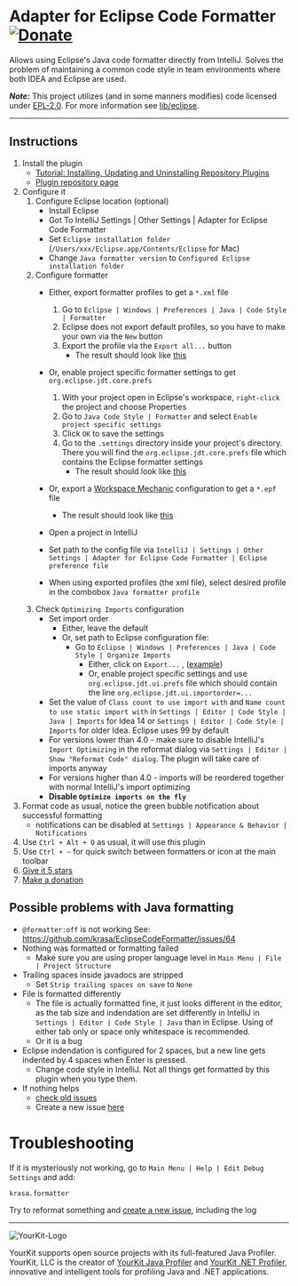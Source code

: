 # Adapter for Eclipse Code Formatter [![Donate][badge-paypal-img]][badge-paypal]

Allows using Eclipse's Java code formatter directly from IntelliJ. Solves the problem of maintaining a common code style
in team environments where both IDEA and Eclipse are used.

***Note:*** This project utilizes (and in some manners modifies) code licensed under [EPL-2.0](https://www.eclipse.org/org/documents/epl-2.0/EPL-2.0.html). For more information see [lib/eclipse](lib/eclipse/README.md).

---

## Instructions

1. Install the plugin
    - [Tutorial: Installing, Updating and Uninstalling Repository Plugins](http://www.jetbrains.com/idea/webhelp/installing-updating-and-uninstalling-repository-plugins.html)
    - [Plugin repository page](http://plugins.jetbrains.com/plugin/?idea&id=6546)
2. Configure it
    1. Configure Eclipse location (optional)
        - Install Eclipse
        - Got To IntelliJ Settings | Other Settings | Adapter for Eclipse Code Formatter
        - Set `Eclipse installation folder` (`/Users/xxx/Eclipse.app/Contents/Eclipse` for Mac)
        - Change `Java formatter version` to `Configured Eclipse installation folder`
    2. Configure formatter
        - Either, export formatter profiles to get a `*.xml` file
            1. Go to `Eclipse | Windows | Preferences | Java | Code Style | Formatter`
            2. Eclipse does not export default profiles, so you have to make your own via the `New` button
            3. Export the profile via the `Export all...` button
                - The result should look
                  like [this](https://github.com/krasa/EclipseCodeFormatter/blob/master/test/resources/format.xml)

        - Or, enable project specific formatter settings to get `org.eclipse.jdt.core.prefs`
            1. With your project open in Eclipse's workspace, `right-click` the project and choose Properties
            2. Go to `Java Code Style | Formatter` and select `Enable project specific settings`
            3. Click `OK` to save the settings
            4. Go to the `.settings` directory inside your project's directory. There you will find
               the `org.eclipse.jdt.core.prefs` file which contains the Eclipse formatter settings
                - The result should look
                  like [this](https://github.com/krasa/EclipseCodeFormatter/blob/master/test/resources/org.eclipse.jdt.core.prefs)
        - Or, export a [Workspace Mechanic](http://marketplace.eclipse.org/content/workspace-mechanic/) configuration to
          get a `*.epf` file
            - The result should look
              like [this](https://github.com/krasa/EclipseCodeFormatter/blob/master/test/resources/mechanic-formatter.epf)

        - Open a project in IntelliJ
        - Set path to the config file
          via `IntelliJ | Settings | Other Settings | Adapter for Eclipse Code Formatter | Eclipse preference file`
        - When using exported profiles (the xml file), select desired profile in the combobox `Java formatter profile`
    3. Check `Optimizing Imports` configuration
        - Set import order
            - Either, leave the default
            - Or, set path to Eclipse configuration file:
                - Go to `Eclipse | Windows | Preferences | Java | Code Style | Organize Imports`
                    - Either, click on `Export...`
                      , ([example](https://github.com/krasa/EclipseCodeFormatter/blob/master/test/resources/bcjur2.importorder))
                    - Or, enable project specific settings and use `org.eclipse.jdt.ui.prefs` file which should contain
                      the line `org.eclipse.jdt.ui.importorder=...`
        - Set the value of `Class count to use import with` and `Name count to use static import with`
          in `Settings | Editor | Code Style | Java | Imports` for Idea 14 or `Settings | Editor | Code Style | Imports`
          for older Idea. Eclipse uses 99 by default
        - For versions lower than 4.0 - make sure to disable IntelliJ's `Import Optimizing` in the reformat dialog
          via `Settings | Editor | Show "Reformat Code" dialog`. The plugin will take care of imports anyway
        - For versions higher than 4.0 - imports will be reordered together with normal IntelliJ's import optimizing
        - **Disable `Optimize imports on the fly`**
3. Format code as usual, notice the green bubble notification about successful formatting 
   -  notifications can be disabled at `Settings | Appearance & Behavior | Notifications`
4. Use `Ctrl + Alt + O` as usual, it will use this plugin
5. Use `Ctrl + ~` for quick switch between formatters or icon at the main toolbar
6. [Give it 5 stars](http://plugins.jetbrains.com/plugin/?idea&id=6546)
7. [Make a donation](https://www.paypal.me/VojtechKrasa)

## Possible problems with Java formatting
- `@formatter:off` is not working
   See: https://github.com/krasa/EclipseCodeFormatter/issues/64
- Nothing was formatted or formatting failed 
  - Make sure you are using proper language level in `Main Menu | File | Project Structure`
- Trailing spaces inside javadocs are stripped
  - Set `Strip trailing spaces on save` to `None`
- File is formatted differently
  - The file is actually formatted fine, it just looks different in the editor, as the tab size and indendation are set differently in IntelliJ in `Settings | Editor | Code Style | Java` than in Eclipse. Using of either tab only or space only whitespace is recommended.
  - Or it is a bug
- Eclipse indendation is configured for 2 spaces, but a new line gets indented by 4 spaces when Enter is pressed.
  - Change code style in IntelliJ. Not all things get formatted by this plugin when you type them.
- If nothing helps
  - [check old issues](/issues)
  - Create a new issue [here](/issues/new)

# Troubleshooting
If it is mysteriously not working, go to `Main Menu | Help | Edit Debug Settings` and add:
```
krasa.formatter
````
Try to reformat something and [create a new issue](https://github.com/krasa/eclipse-code-formatter-intellij-plugin/issues/new), including the log



------
![YourKit-Logo](https://www.yourkit.com/images/yklogo.png)

YourKit supports open source projects with its full-featured Java Profiler.
YourKit, LLC is the creator of [YourKit Java Profiler](https://www.yourkit.com/java/profiler/)
and [YourKit .NET Profiler](https://www.yourkit.com/.net/profiler/),
innovative and intelligent tools for profiling Java and .NET applications.



[badge-paypal-img]:       https://img.shields.io/badge/donate-paypal-green.svg
[badge-paypal]:           https://www.paypal.me/VojtechKrasa
